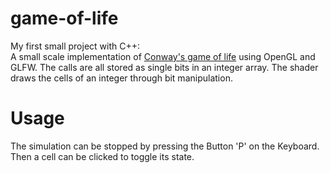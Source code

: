 # game-of-life

My first small project with C++: \
A small scale implementation of [Conway's game of life](https://en.wikipedia.org/wiki/Conway%27s_Game_of_Life) using OpenGL and GLFW. The calls are all stored as single bits in an integer array. The shader draws the cells of an integer through bit manipulation. 

# Usage

The simulation can be stopped by pressing the Button 'P' on the Keyboard. Then a cell can be clicked to toggle its state. 
